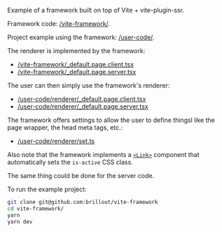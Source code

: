 Example of a framework built on top of Vite + vite-plugin-ssr.

Framework code: [/vite-framework/](/vite-framework/).

Project example using the framework: [/user-code/](/user-code/).

The renderer is implemented by the framework:
 - [/vite-framework/_default.page.client.tsx](/vite-framework/_default.page.client.tsx)
 - [/vite-framework/_default.page.server.tsx](/vite-framework/_default.page.server.tsx)

The user can then simply use the framework's renderer:
 - [/user-code/renderer/_default.page.client.tsx](/user-code/renderer/_default.page.client.tsx)
 - [/user-code/renderer/_default.page.server.tsx](/user-code/renderer/_default.page.server.tsx)

The framework offers settings to allow the user to define thingsl like the page wrapper, the head meta tags, etc.:
 - [/user-code/renderer/set.ts](/user-code/renderer/set.ts)

Also note that the framework implements a [`<Link>`](/vite-framework/Link.tsx) component that automatically sets the `is-active` CSS class.

The same thing could be done for the server code.

To run the example project:

```bash
git clone git@github.com:brillout/vite-framework
cd vite-framework/
yarn
yarn dev
```
